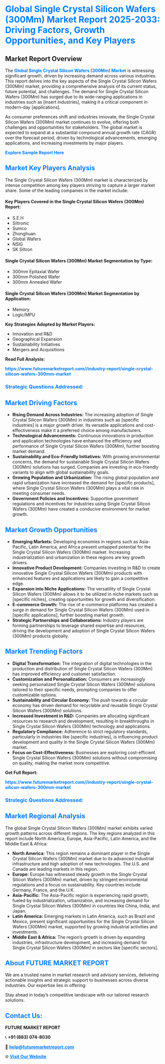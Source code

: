 <h1 style="color: #007BFF;">Global Single Crystal Silicon Wafers (300Mm) Market Report 2025-2033: Driving Factors, Growth Opportunities, and Key Players</h1>

<section id="overview">
<h2>Market Report Overview</h2>
<p>The <a href="https://www.futuremarketreport.com//industry-report/single-crystal-silicon-wafers-300mm-market" style="color: #007BFF; text-decoration: none;"><strong>Global Single Crystal Silicon Wafers (300Mm) Market</strong></a> is witnessing significant growth, driven by increasing demand across various industries. This report delves into the key aspects of the Single Crystal Silicon Wafers (300Mm) market, providing a comprehensive analysis of its current status, future potential, and challenges. The demand for Single Crystal Silicon Wafers (300Mm) has surged due to its wide-ranging applications in industries such as [insert industries], making it a critical component in modern-day [applications].</p>
<p>As consumer preferences shift and industries innovate, the Single Crystal Silicon Wafers (300Mm) market continues to evolve, offering both challenges and opportunities for stakeholders. The global market is expected to expand at a substantial compound annual growth rate (CAGR) over the forecast period, driven by technological advancements, emerging applications, and increasing investments by major players.</p>
</section>

<section id="overview">
<p><a href="https://www.futuremarketreport.com//request-sample/reportId=81461" style="color: #007BFF; text-decoration: none;"><strong>Explore Sample Report Here</strong></a></p>
</section>

<section id="key-players">
<h2 style="color: #007BFF;">Market Key Players Analysis</h2>
<p>The Single Crystal Silicon Wafers (300Mm) market is characterized by intense competition among key players striving to capture a larger market share. Some of the leading companies in the market include:</p>
<h4>Key Players Covered in the Single Crystal Silicon Wafers (300Mm) Report:</h4>
<ul><li>S.E.H</li><li>Siltronic</li><li>Sumco</li><li>Zhonghuan</li><li>Global Wafers</li><li>NSIG</li><li>SK Siltron</li></ul>
<h4>Single Crystal Silicon Wafers (300Mm) Market Segmentation by Type:</h4>
<ul><li>300mm Epitaxial Wafer</li><li>300mm Polished Wafer</li><li>300mm Annealed Wafer</li></ul>

<h4>Single Crystal Silicon Wafers (300Mm) Market Segmentation by Application:</h4>
<ul><li>Memory</li><li>Logic/MPU</li></ul>
<p><strong>Key Strategies Adopted by Market Players:</strong></p>
<ul>
<li>Innovation and R&D</li>
<li>Geographical Expansion</li>
<li>Sustainability Initiatives</li>
<li>Mergers and Acquisitions</li>
</ul>
</section>

<section>
<p><strong>Read Full Analysis: </strong></p><a href="https://www.futuremarketreport.com//industry-report/single-crystal-silicon-wafers-300mm-market" style="color: #007BFF; text-decoration: none;"><strong>https://www.futuremarketreport.com//industry-report/single-crystal-silicon-wafers-300mm-market</strong></a>
<h3 style="color: #007BFF;">Strategic Questions Addressed:</h3>
</section>

<section id="driving-factors">
<h2 style="color: #007BFF;">Market Driving Factors</h2>
<ul>
<li><strong>Rising Demand Across Industries:</strong> The increasing adoption of Single Crystal Silicon Wafers (300Mm) in industries such as [specific industries] is a major growth driver. Its versatile applications and cost-effectiveness make it a preferred choice among manufacturers.</li>
<li><strong>Technological Advancements:</strong> Continuous innovations in production and application technologies have enhanced the efficiency and performance of Single Crystal Silicon Wafers (300Mm), further boosting market demand.</li>
<li><strong>Sustainability and Eco-Friendly Initiatives:</strong> With growing environmental concerns, the demand for sustainable Single Crystal Silicon Wafers (300Mm) solutions has surged. Companies are investing in eco-friendly variants to align with global sustainability goals.</li>
<li><strong>Growing Population and Urbanization:</strong> The rising global population and rapid urbanization have increased the demand for [specific products], where Single Crystal Silicon Wafers (300Mm) plays a vital role in meeting consumer needs.</li>
<li><strong>Government Policies and Incentives:</strong> Supportive government regulations and incentives for industries using Single Crystal Silicon Wafers (300Mm) have created a conducive environment for market growth.</li>
</ul>
</section>

<section id="growth-opportunities">
<h2 style="color: #007BFF;">Market Growth Opportunities</h2>
<ul>
<li><strong>Emerging Markets:</strong> Developing economies in regions such as Asia-Pacific, Latin America, and Africa present untapped potential for the Single Crystal Silicon Wafers (300Mm) market. Increasing industrialization and urbanization in these regions are key growth drivers.</li>
<li><strong>Innovative Product Development:</strong> Companies investing in R&D to create innovative Single Crystal Silicon Wafers (300Mm) products with enhanced features and applications are likely to gain a competitive edge.</li>
<li><strong>Expansion into Niche Applications:</strong> The versatility of Single Crystal Silicon Wafers (300Mm) allows it to be utilized in niche markets such as [specific niches], creating opportunities for growth and diversification.</li>
<li><strong>E-commerce Growth:</strong> The rise of e-commerce platforms has created a surge in demand for Single Crystal Silicon Wafers (300Mm) used in [specific applications], further boosting market growth.</li>
<li><strong>Strategic Partnerships and Collaborations:</strong> Industry players are forming partnerships to leverage shared expertise and resources, driving the development and adoption of Single Crystal Silicon Wafers (300Mm) products globally.</li>
</ul>
</section>

<section id="trending-factors">
<h2 style="color: #007BFF;">Market Trending Factors</h2>
<ul>
<li><strong>Digital Transformation:</strong> The integration of digital technologies in the production and distribution of Single Crystal Silicon Wafers (300Mm) has improved efficiency and customer satisfaction.</li>
<li><strong>Customization and Personalization:</strong> Consumers are increasingly seeking personalized Single Crystal Silicon Wafers (300Mm) solutions tailored to their specific needs, prompting companies to offer customizable options.</li>
<li><strong>Sustainability and Circular Economy:</strong> The push towards a circular economy has driven demand for recyclable and reusable Single Crystal Silicon Wafers (300Mm) solutions.</li>
<li><strong>Increased Investment in R&D:</strong> Companies are allocating significant resources to research and development, resulting in breakthroughs in Single Crystal Silicon Wafers (300Mm) technology and applications.</li>
<li><strong>Regulatory Compliance:</strong> Adherence to strict regulatory standards, particularly in industries like [specific industries], is influencing product development and quality in the Single Crystal Silicon Wafers (300Mm) market.</li>
<li><strong>Focus on Cost-Effectiveness:</strong> Businesses are exploring cost-efficient Single Crystal Silicon Wafers (300Mm) solutions without compromising on quality, making the market more competitive.</li>
</ul>
</section>

<section>
<p><strong>Get Full Report: </strong></p><a href="https://www.futuremarketreport.com//industry-report/single-crystal-silicon-wafers-300mm-market" style="color: #007BFF; text-decoration: none;"><strong>https://www.futuremarketreport.com//industry-report/single-crystal-silicon-wafers-300mm-market</strong></a>
<h3 style="color: #007BFF;">Strategic Questions Addressed:</h3>
</section>


<section id="regional-analysis">
<h2 style="color: #007BFF;">Market Regional Analysis</h2>
<p>The global Single Crystal Silicon Wafers (300Mm) market exhibits varied growth patterns across different regions. The key regions analyzed in this report include North America, Europe, Asia-Pacific, Latin America, and the Middle East & Africa:</p>
<ul>
<li><strong>North America:</strong> This region remains a dominant player in the Single Crystal Silicon Wafers (300Mm) market due to its advanced industrial infrastructure and high adoption of new technologies. The U.S. and Canada are leading markets in this region.</li>
<li><strong>Europe:</strong> Europe has witnessed steady growth in the Single Crystal Silicon Wafers (300Mm) market, driven by stringent environmental regulations and a focus on sustainability. Key countries include Germany, France, and the U.K.</li>
<li><strong>Asia-Pacific:</strong> The Asia-Pacific region is experiencing rapid growth, fueled by industrialization, urbanization, and increasing demand for Single Crystal Silicon Wafers (300Mm) in countries like China, India, and Japan.</li>
<li><strong>Latin America:</strong> Emerging markets in Latin America, such as Brazil and Mexico, present significant opportunities for the Single Crystal Silicon Wafers (300Mm) market, supported by growing industrial activities and investments.</li>
<li><strong>Middle East & Africa:</strong> The region’s growth is driven by expanding industries, infrastructure development, and increasing demand for Single Crystal Silicon Wafers (300Mm) in sectors like [specific sectors].</li>
</ul>
</section>

<footer>
<h2 style="color: #007BFF;">About FUTURE MARKET REPORT</h2>
<p>We are a trusted name in market research and advisory services, delivering actionable insights and strategic support to businesses across diverse industries. Our expertise lies in offering:</p>

<p>Stay ahead in today’s competitive landscape with our tailored research solutions.</p>

<h2 style="color: #007BFF;">Contact Us:</h2>
<p><strong>FUTURE MARKET REPORT</strong></p>
<p>📞 <strong>+91 (883) 074-8030</strong></p>
<p>📧 <strong><a href="mailto:help@futuremarketreport.com" style="color: #007BFF;">help@futuremarketreport.com</a></strong></p>
<p>🌐 <strong><a href="https://www.futuremarketreport.com/" style="color: #007BFF;">Visit Our Website</a></strong></p>
</footer>